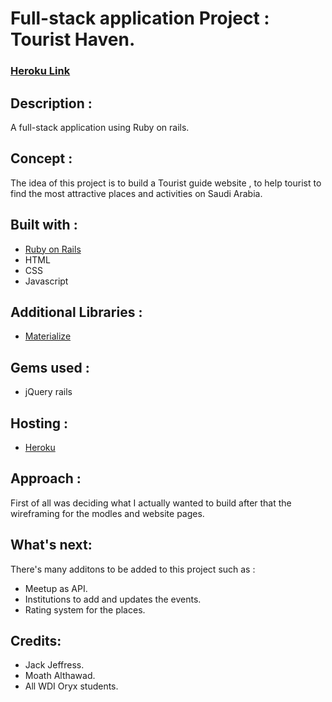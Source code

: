 # Full-stack application Project : Tourist Haven.


### [ Heroku Link](https://touristhaven.herokuapp.com/)

## Description :

A full-stack application using Ruby on rails.

## Concept :

The idea of this project is to build a Tourist guide website , to help tourist to find the most attractive places and activities on Saudi Arabia. 

## Built with :

- [Ruby on Rails](https://rubyonrails.org/)
- HTML
- CSS
- Javascript 

## Additional Libraries :

- [Materialize ](https://materializecss.com)

## Gems used :

- jQuery rails

## Hosting :

- [Heroku](https://www.heroku.com/)


## Approach :

First of all was deciding what I actually wanted to build after that the wireframing for the modles and website pages.

## What's next:

There's many additons to be added to this project such as : 
- Meetup as API.
- Institutions to add and updates the events.
- Rating system for the places.

## Credits:
- Jack Jeffress.
- Moath Althawad.
- All WDI Oryx students.
